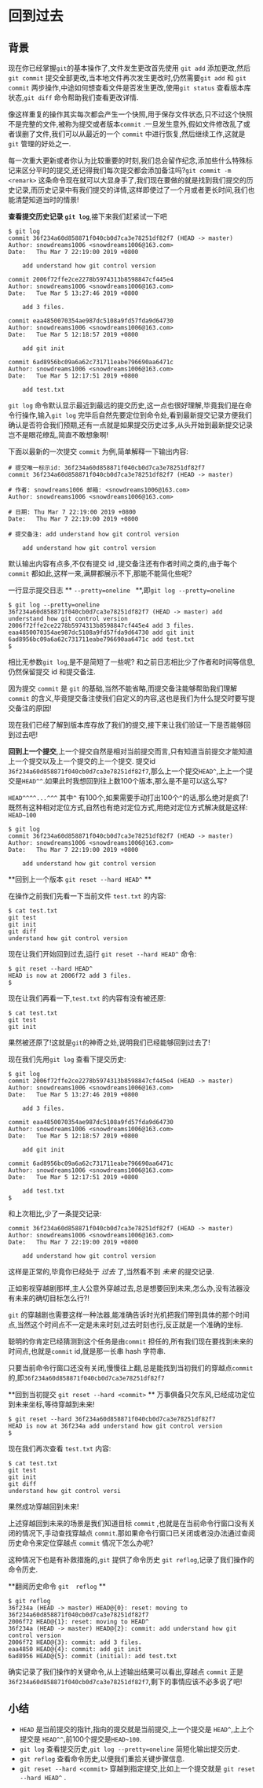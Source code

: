 # 回到过去

## 背景

现在你已经掌握`git`的基本操作了,文件发生更改首先使用 `git add` 添加更改,然后 `git commit` 提交全部更改,当本地文件再次发生更改时,仍然需要`git add` 和 `git commit` 两步操作,中途如何想查看文件是否发生更改,使用`git status` 查看版本库状态,`git diff` 命令帮助我们查看更改详情.

像这样重复的操作其实每次都会产生一个快照,用于保存文件状态,只不过这个快照不是完整的文件,被称为提交或者版本`commit` .一旦发生意外,假如文件修改乱了或者误删了文件,我们可以从最近的一个 `commit` 中进行恢复,然后继续工作,这就是`git` 管理的好处之一.

每一次重大更新或者你认为比较重要的时刻,我们总会留作纪念,添加些什么特殊标记来区分平时的提交,还记得我们每次提交都会添加备注吗?`git commit -m <remark>` 这条命令现在就可以大显身手了,我们现在要做的就是找到我们提交的历史记录,而历史记录中有我们提交的详情,这样即使过了一个月或者更长时间,我们也能清楚知道当时的情景!

**查看提交历史记录 `git log`**,接下来我们赶紧试一下吧

```
$ git log
commit 36f234a60d858871f040cb0d7ca3e78251df82f7 (HEAD -> master)
Author: snowdreams1006 <snowdreams1006@163.com>
Date:   Thu Mar 7 22:19:00 2019 +0800

    add understand how git control version

commit 2006f72ffe2ce2278b5974313b8598847cf445e4
Author: snowdreams1006 <snowdreams1006@163.com>
Date:   Tue Mar 5 13:27:46 2019 +0800

    add 3 files.

commit eaa4850070354ae987dc5108a9fd57fda9d64730
Author: snowdreams1006 <snowdreams1006@163.com>
Date:   Tue Mar 5 12:18:57 2019 +0800

    add git init

commit 6ad8956bc09a6a62c731711eabe796690aa6471c
Author: snowdreams1006 <snowdreams1006@163.com>
Date:   Tue Mar 5 12:17:51 2019 +0800

    add test.txt
```

`git log` 命令默认显示最近到最远的提交历史,这一点也很好理解,毕竟我们是在命令行操作,输入`git log` 完毕后自然先要定位到命令处,看到最新提交记录方便我们确认是否符合我们预期,还有一点就是如果提交历史过多,从头开始到最新提交记录岂不是眼花缭乱,简直不敢想象啊!

下面以最新的一次提交 `commit` 为例,简单解释一下输出内容:

```
# 提交唯一标示id: 36f234a60d858871f040cb0d7ca3e78251df82f7
commit 36f234a60d858871f040cb0d7ca3e78251df82f7 (HEAD -> master)

# 作者: snowdreams1006 邮箱: <snowdreams1006@163.com>
Author: snowdreams1006 <snowdreams1006@163.com>

# 日期: Thu Mar 7 22:19:00 2019 +0800
Date:   Thu Mar 7 22:19:00 2019 +0800

# 提交备注: add understand how git control version

    add understand how git control version
```

默认输出内容有点多,不仅有提交 id ,提交备注还有作者时间之类的,由于每个 `commit` 都如此,这样一来,满屏都展示不下,那能不能简化些呢?

一行显示提交日志 ** `--pretty=oneline ` **,即`git log --pretty=oneline`

```
$ git log --pretty=oneline
36f234a60d858871f040cb0d7ca3e78251df82f7 (HEAD -> master) add understand how git control version
2006f72ffe2ce2278b5974313b8598847cf445e4 add 3 files.
eaa4850070354ae987dc5108a9fd57fda9d64730 add git init
6ad8956bc09a6a62c731711eabe796690aa6471c add test.txt
$ 
```

相比无参数`git log`,是不是简短了一些呢? 和之前日志相比少了作者和时间等信息,仍然保留提交 id 和提交备注.

因为提交 `commit` 是 `git` 的基础,当然不能省略,而提交备注能够帮助我们理解`commit` 的含义,毕竟提交备注使我们自定义的内容,这也是我们为什么提交时要写提交备注的原因!

现在我们已经了解到版本库存放了我们的提交,接下来让我们验证一下是否能够回到过去吧!

**回到上一个提交**,上一个提交自然是相对当前提交而言,只有知道当前提交才能知道上一个提交以及上一个提交的上一个提交.
提交id `36f234a60d858871f040cb0d7ca3e78251df82f7`,那么上一个提交`HEAD^`,上上一个提交是`HEAD^^`.如果此时我想回到往上数100个版本,那么是不是可以这么写?

`HEAD^^^^...^^^` 其中`^` 有100个,如果需要手动打出100个`^`的话,那么绝对是疯了!
既然有这种相对定位方式,自然也有绝对定位方式,用绝对定位方式解决就是这样: `HEAD~100`

```
$ git log
commit 36f234a60d858871f040cb0d7ca3e78251df82f7 (HEAD -> master)
Author: snowdreams1006 <snowdreams1006@163.com>
Date:   Thu Mar 7 22:19:00 2019 +0800

    add understand how git control version
```

**回到上一个版本 `git reset --hard HEAD^` **

在操作之前我们先看一下当前文件 `test.txt` 的内容:

```
$ cat test.txt
git test
git init
git diff
understand how git control version
```

现在让我们开始回到过去,运行 `git reset --hard HEAD^` 命令:

```
$ git reset --hard HEAD^
HEAD is now at 2006f72 add 3 files.
$ 
```

现在让我们再看一下,`test.txt` 的内容有没有被还原:

```
$ cat test.txt
git test
git init
```

果然被还原了!这就是`git`的神奇之处,说明我们已经能够回到过去了!

现在我们先用`git log` 查看下提交历史:

```
$ git log
commit 2006f72ffe2ce2278b5974313b8598847cf445e4 (HEAD -> master)
Author: snowdreams1006 <snowdreams1006@163.com>
Date:   Tue Mar 5 13:27:46 2019 +0800

    add 3 files.

commit eaa4850070354ae987dc5108a9fd57fda9d64730
Author: snowdreams1006 <snowdreams1006@163.com>
Date:   Tue Mar 5 12:18:57 2019 +0800

    add git init

commit 6ad8956bc09a6a62c731711eabe796690aa6471c
Author: snowdreams1006 <snowdreams1006@163.com>
Date:   Tue Mar 5 12:17:51 2019 +0800

    add test.txt
$ 
```

和上次相比,少了一条提交记录:

```
commit 36f234a60d858871f040cb0d7ca3e78251df82f7 (HEAD -> master)
Author: snowdreams1006 <snowdreams1006@163.com>
Date:   Thu Mar 7 22:19:00 2019 +0800

    add understand how git control version
```

这样是正常的,毕竟你已经处于 *过去* 了,当然看不到 *未来* 的提交记录.

正如影视穿越剧那样,主人公意外穿越过去,总是想要回到未来,怎么办,没有法器没有未来的确切目标怎么行?!

`git` 的穿越剧也需要这样一种法器,能准确告诉时光机把我们带到具体的那个时间点,当然这个时间点不一定是未来时刻,过去时刻也行,反正就是一个准确的坐标.

聪明的你肯定已经猜测到这个任务是由`commit` 担任的,所有我们现在要找到未来的时间点,也就是`commit` id,就是那一长串 hash 字符串.

只要当前命令行窗口还没有关闭,慢慢往上翻,总是能找到当初我们的穿越点`commit`的,即`36f234a60d858871f040cb0d7ca3e78251df82f7`

**回到当初提交 `git reset --hard <commit>` **
万事俱备只欠东风,已经成功定位到未来坐标,等待穿越到未来!

```
$ git reset --hard 36f234a60d858871f040cb0d7ca3e78251df82f7
HEAD is now at 36f234a add understand how git control version
$ 
```

现在我们再次查看 `test.txt` 内容:

```
$ cat test.txt
git test
git init
git diff
understand how git control versi
```

果然成功穿越回到未来!

上述穿越回到未来的场景是我们知道目标 `commit` ,也就是在当前命令行窗口没有关闭的情况下,手动查找穿越点 `commit`.那如果命令行窗口已关闭或者没办法通过查阅历史命令来定位穿越点 `commit` 情况下怎么办呢?

这种情况下也是有补救措施的,`git` 提供了命令历史 `git reflog`,记录了我们操作的命令历史.

**翻阅历史命令 `git  reflog` **

```
$ git reflog
36f234a (HEAD -> master) HEAD@{0}: reset: moving to 36f234a60d858871f040cb0d7ca3e78251df82f7
2006f72 HEAD@{1}: reset: moving to HEAD^
36f234a (HEAD -> master) HEAD@{2}: commit: add understand how git control version
2006f72 HEAD@{3}: commit: add 3 files.
eaa4850 HEAD@{4}: commit: add git init
6ad8956 HEAD@{5}: commit (initial): add test.txt
```

确实记录了我们操作的关键命令,从上述输出结果可以看出,穿越点 `commit` 正是`36f234a60d858871f040cb0d7ca3e78251df82f7`,剩下的事情应该不必多说了吧!

## 小结

- `HEAD` 是当前提交的指针,指向的提交就是当前提交,上一个提交是 `HEAD^`,上上个提交是 `HEAD^^`,前100个提交是`HEAD~100`.
- `git log` 查看提交历史,`git log --pretty=oneline` 简短化输出提交历史.
- `git reflog` 查看命令历史,以便我们重拾关键步骤信息.
- `git reset --hard <commit>` 穿越到指定提交,比如上一个提交就是 `git reset --hard HEAD^` .





